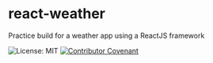 # react-weather
Practice build for a weather app using a ReactJS framework

![License: MIT](https://img.shields.io/badge/License-MIT-green.svg) 
[![Contributor Covenant](https://img.shields.io/badge/Contributor%20Covenant-v2.0%20adopted-ff69b4.svg)](https://www.contributor-covenant.org/version/2/0/code_of_conduct/)

